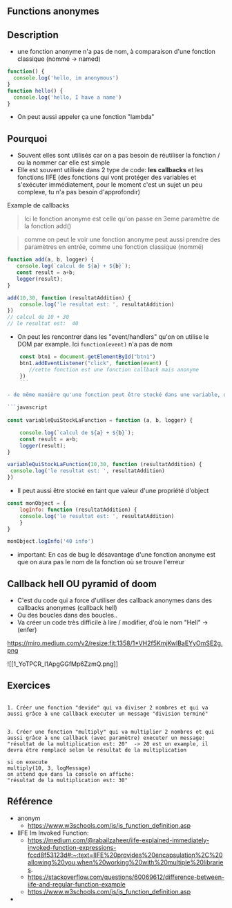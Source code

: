 ## Functions anonymes

## Description

- une fonction anonyme n'a pas de nom, à comparaison d'une fonction classique (nommé -> named)

```javascript
function() {
  console.log('hello, im anonymous')
}
function hello() {
  console.log('hello, I have a name')
}
```
- On peut aussi appeler ça une fonction "lambda"

## Pourquoi

- Souvent elles sont utilisés car on a pas besoin de réutiliser la fonction / ou la nommer car elle est simple
- Elle est souvent utilisée dans 2 type de code: **les callbacks** et les fonctions IIFE (des fonctions qui vont protéger des variables et s'exécuter immédiatement, pour le moment c'est un sujet un peu complexe, tu n'a pas besoin d'approfondir)


Example de callbacks
> Ici le fonction anonyme est celle qu'on passe en 3eme paramètre de la fonction add()

 > comme on peut le voir une fonction anonyme peut aussi prendre des paramètres en entrée, comme une fonction classique (nommé)


```javascript
function add(a, b, logger) {
   console.log(`calcul de ${a} + ${b}`);
   const result = a+b;
   logger(result);
}

add(10,30, function (resultatAddition) {
    console.log('le resultat est: ', resultatAddition)
})
// calcul de 10 + 30
// le resultat est:  40
```

- On peut les rencontrer dans les "event/handlers" qu'on on utilise le DOM par example. Ici  `function(event)` n'a pas de nom 

```javascript
	const btn1 = document.getElementById("btn1")
    btn1.addEventListener("click", function(event) {
       //cette fonction est une fonction callback mais anonyme
    })
    ```

- de même manière qu'une fonction peut être stocké dans une variable, on peut faire la même chose avec les fonction anonymes

```javascript
  
const variableQuiStockLaFunction = function (a, b, logger) {

	console.log(`calcul de ${a} + ${b}`);
	const result = a+b;
	logger(result);
}

variableQuiStockLaFunction(10,30, function (resultatAddition) {
 console.log('le resultat est: ', resultatAddition)
})

```

- Il peut aussi être stocké en tant que valeur d'une propriété d'object
```javascript
const monObject = {
	logInfo: function (resultatAddition) {
	console.log('le resultat est: ', resultatAddition)
	}
}

monObject.logInfo('40 info')

```

- important: En cas de bug le désavantage d'une fonction anonyme est que on aura pas le nom de la fonction où se trouve l'erreur


## Callback hell OU pyramid of doom

- C'est du code qui a force d'utiliser des callback anonymes dans des callbacks anonymes (callback hell)
- Ou des boucles dans des boucles..
- Va créer un code très difficile à lire / modifier, d'où le nom "Hell" -> (enfer)


https://miro.medium.com/v2/resize:fit:1358/1*VH2f5KmjKwlBaEYyOmSE2g.png

![[1_YoTPCR_l1ApgGGfMp6ZzmQ.png]]
## Exercices

```

1. Créer une fonction "devide" qui va diviser 2 nombres et qui va aussi grâce à une callback executer un message "division terminé"


3. Créer une fonction "multiply" qui va multiplier 2 nombres et qui aussi grâce à une callback (avec paramètre) executer un message: "résultat de la multiplication est: 20"  -> 20 est un example, il devra être remplacé selon le résultat de la multiplication

si on execute
multiply(10, 3, logMessage)
on attend que dans la console on affiche:
"résultat de la multiplication est: 30"
```


## Référence

- anonym
	- https://www.w3schools.com/js/js_function_definition.asp
- IIFE Im Invoked Function:
	- https://medium.com/@rabailzaheer/iife-explained-immediately-invoked-function-expressions-fccd8f53123d#:~:text=IIFE%20provides%20encapsulation%2C%20allowing%20you,when%20working%20with%20multiple%20libraries.
	- https://stackoverflow.com/questions/60069612/difference-between-iife-and-regular-function-example
	- https://www.w3schools.com/js/js_function_definition.asp
- 